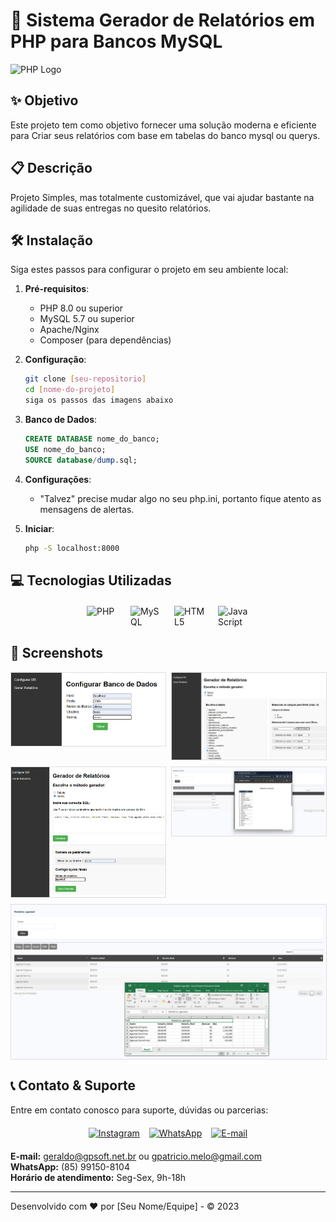 # 📄 Sistema Gerador de Relatórios em PHP para Bancos MySQL

![PHP Logo](https://upload.wikimedia.org/wikipedia/commons/2/27/PHP-logo.svg)

## ✨ Objetivo
Este projeto tem como objetivo fornecer uma solução moderna e eficiente para Criar seus relatórios com base em tabelas do banco mysql ou querys. 

## 📋 Descrição
Projeto Simples, mas totalmente customizável, que vai ajudar bastante na agilidade de suas entregas no quesito relatórios.

## 🛠️ Instalação
Siga estes passos para configurar o projeto em seu ambiente local:

1. **Pré-requisitos**:
   - PHP 8.0 ou superior
   - MySQL 5.7 ou superior
   - Apache/Nginx
   - Composer (para dependências)

2. **Configuração**:
   ```bash
   git clone [seu-repositorio]
   cd [nome-do-projeto]
   siga os passos das imagens abaixo
   ```

3. **Banco de Dados**:
   ```sql
   CREATE DATABASE nome_do_banco;
   USE nome_do_banco;
   SOURCE database/dump.sql;
   ```

4. **Configurações**:
   - "Talvez" precise mudar algo no seu php.ini, portanto fique atento as mensagens de alertas.

5. **Iniciar**:
   ```bash
   php -S localhost:8000
   ```

## 💻 Tecnologias Utilizadas

<div style="display: flex; justify-content: center; gap: 20px; margin: 20px 0;">
  <img src="https://cdn.jsdelivr.net/gh/devicons/devicon/icons/php/php-original.svg" width="50" title="PHP">
  <img src="https://cdn.jsdelivr.net/gh/devicons/devicon/icons/mysql/mysql-original-wordmark.svg" width="50" title="MySQL">
  <img src="https://cdn.jsdelivr.net/gh/devicons/devicon/icons/html5/html5-original-wordmark.svg" width="50" title="HTML5">
  <img src="https://cdn.jsdelivr.net/gh/devicons/devicon/icons/javascript/javascript-original.svg" width="50" title="JavaScript">
</div>

## 📸 Screenshots

<div style="display: grid; grid-template-columns: repeat(2, 1fr); gap: 10px;">
  <img src="img/1.jpg" alt="Tela inicial" style="max-width: 100%; border: 1px solid #ddd;">
  <img src="img/2.jpg" alt="Painel administrativo" style="max-width: 100%; border: 1px solid #ddd;">
  <img src="img/3.jpg" alt="Formulário de cadastro" style="max-width: 100%; border: 1px solid #ddd;">
  <img src="img/4.jpg" alt="Relatórios" style="max-width: 100%; border: 1px solid #ddd;">
  <img src="img/5.jpg" alt="Configurações" style="max-width: 100%; border: 1px solid #ddd; grid-column: span 2;">
</div>

## 📞 Contato & Suporte

Entre em contato conosco para suporte, dúvidas ou parcerias:

<div style="display: flex; justify-content: center; gap: 15px; margin: 20px 0;">
  <a href="https://instagram.com/patriciomelofilho" target="_blank">
    <img src="https://upload.wikimedia.org/wikipedia/commons/e/e7/Instagram_logo_2016.svg" width="30" alt="Instagram">
  </a>
  <a href="https://wa.me/5585991508104" target="_blank">
    <img src="https://upload.wikimedia.org/wikipedia/commons/6/6b/WhatsApp.svg" width="30" alt="WhatsApp">
  </a>
  <a href="mailto:geraldo@gpsoft.net.br">
    <img src="https://upload.wikimedia.org/wikipedia/commons/7/7e/Gmail_icon_%282020%29.svg" width="30" alt="E-mail">
  </a>
</div>

**E-mail:** geraldo@gpsoft.net.br ou gpatricio.melo@gmail.com  
**WhatsApp:** (85) 99150-8104  
**Horário de atendimento:** Seg-Sex, 9h-18h

---

Desenvolvido com ❤️ por [Seu Nome/Equipe] - © 2023
